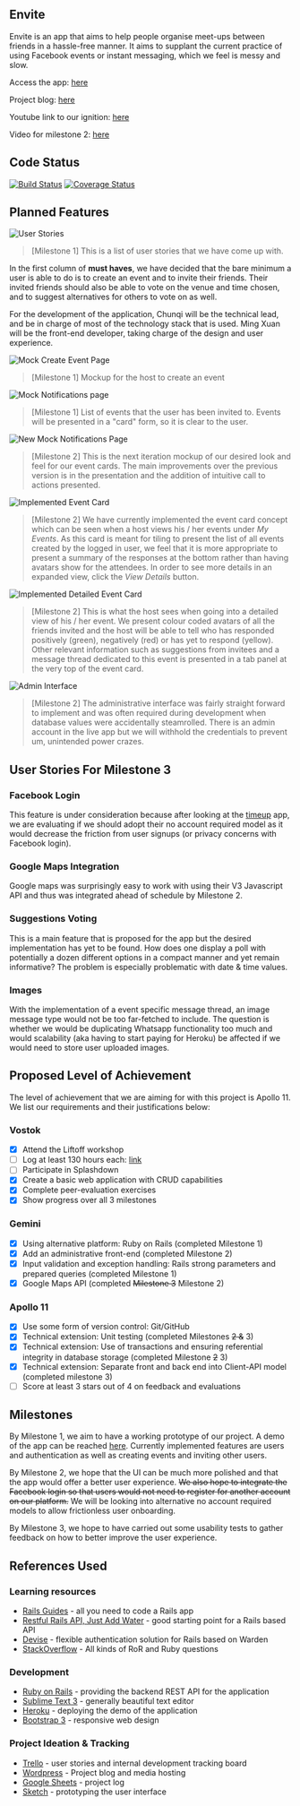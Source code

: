 ## Envite

Envite is an app that aims to help people organise meet-ups between friends in a hassle-free manner. It aims to supplant the current practice of using Facebook events or instant messaging, which we feel is messy and slow.

Access the app: [here](https://young-plains-4770.herokuapp.com/)

Project blog: [here](https://awesomepipeline.wordpress.com/)

Youtube link to our ignition: [here](https://youtu.be/osQjStOAci0?t=2h35m44s)

Video for milestone 2: [here]()

## Code Status

[![Build Status](https://travis-ci.org/awesomepipeline/envite.svg)](https://travis-ci.org/awesomepipeline/envite)
[![Coverage Status](https://coveralls.io/repos/awesomepipeline/envite/badge.svg)](https://coveralls.io/r/awesomepipeline/envite)

## Planned Features

![](http://i.imgur.com/vwO0WNR.png "User Stories")

> [Milestone 1] This is a list of user stories that we have come up with.

In the first column of **must haves**, we have decided that the bare minimum a user is able to do is to create an event and to invite their friends. Their invited friends should also be able to vote on the venue and time chosen, and to suggest alternatives for others to vote on as well.

For the development of the application, Chunqi will be the technical lead, and be in charge of most of the technology stack that is used. Ming Xuan will be the front-end developer, taking charge of the design and user experience.

![](http://i.imgur.com/no00j6b.png "Mock Create Event Page")

> [Milestone 1] Mockup for the host to create an event

![](http://i.imgur.com/rltChEL.png "Mock Notifications page")

> [Milestone 1] List of events that the user has been invited to. Events will be presented in a "card" form, so it is clear to the user.

![](https://awesomepipeline.files.wordpress.com/2015/06/card-types-pending.png "New Mock Notifications Page")

> [Milestone 2] This is the next iteration mockup of our desired look and feel for our event cards. The main improvements over the previous version is in the presentation and the addition of intuitive call to actions presented.

![](https://awesomepipeline.files.wordpress.com/2015/06/event_card.png "Implemented Event Card")

> [Milestone 2] We have currently implemented the event card concept which can be seen when a host views his / her events under *My Events*. As this card is meant for tiling to present the list of all events created by the logged in user, we feel that it is more appropriate to present a summary of the responses at the bottom rather than having avatars show for the attendees. In order to see more details in an expanded view, click the *View Details* button.

![](https://awesomepipeline.files.wordpress.com/2015/06/event_card_full.png "Implemented Detailed Event Card")

> [Milestone 2] This is what the host sees when going into a detailed view of his / her event. We present colour coded avatars of all the friends invited and the host will be able to tell who has responded positively (green), negatively (red) or has yet to respond (yellow). Other relevant information such as suggestions from invitees and a message thread dedicated to this event is presented in a tab panel at the very top of the event card.

![](https://awesomepipeline.files.wordpress.com/2015/06/admin_interface.png "Admin Interface")

> [Milestone 2] The administrative interface was fairly straight forward to implement and was often required during development when database values were accidentally steamrolled. There is an admin account in the live app but we will withhold the credentials to prevent um, unintended power crazes.

## User Stories For Milestone 3

### Facebook Login
This feature is under consideration because after looking at the [timeup](http://www.timeup.io/) app, we are evaluating if we should adopt their no account required model as it would decrease the friction from user signups (or privacy concerns with Facebook login).

### Google Maps Integration
Google maps was surprisingly easy to work with using their V3 Javascript API and thus was integrated ahead of schedule by Milestone 2.

### Suggestions Voting
This is a main feature that is proposed for the app but the desired implementation has yet to be found. How does one display a poll with potentially a dozen different options in a compact manner and yet remain informative? The problem is especially problematic with date & time values.

### Images
With the implementation of a event specific message thread, an image message type would not be too far-fetched to include. The question is whether we would be duplicating Whatsapp functionality too much and would scalability (aka having to start paying for Heroku) be affected if we would need to store user uploaded images.

## Proposed Level of Achievement

The level of achievement that we are aiming for with this project is Apollo 11. We list our requirements and their justifications below:

### Vostok

* [x] Attend the Liftoff workshop
* [ ] Log at least 130 hours each: [link](https://docs.google.com/spreadsheets/d/1dOT-cn-uX3mZf6EYptsL-psYxPBt36Sn5GNuU_TkWU4/edit?usp=sharing)
* [ ] Participate in Splashdown
* [x] Create a basic web application with CRUD capabilities
* [x] Complete peer-evaluation exercises
* [x] Show progress over all 3 milestones

### Gemini
* [x] Using alternative platform: Ruby on Rails (completed Milestone 1)
* [x] Add an administrative front-end (completed Milestone 2)
* [x] Input validation and exception handling: Rails strong parameters and prepared queries (completed Milestone 1)
* [x] Google Maps API (completed ~~Milestone 3~~ Milestone 2)

### Apollo 11
* [x] Use some form of version control: Git/GitHub
* [x] Technical extension: Unit testing (completed Milestones ~~2 &~~ 3)
* [x] Technical extension: Use of transactions and ensuring referential integrity in database storage (completed Milestone ~~2~~ 3)
* [x] Technical extension: Separate front and back end into Client-API model (completed milestone 3)
* [ ] Score at least 3 stars out of 4 on feedback and evaluations

## Milestones

By Milestone 1, we aim to have a working prototype of our project. A demo of the app can be reached [here](http://young-plains-4770.herokuapp.com). Currently implemented features are users and authentication as well as creating events and inviting other users.

By Milestone 2, we hope that the UI can be much more polished and that the app would offer a better user experience. ~~We also hope to integrate the Facebook login so that users would not need to register for another account on our platform.~~ We will be looking into alternative no account required models to allow frictionless user onboarding.

By Milestone 3, we hope to have carried out some usability tests to gather feedback on how to better improve the user experience.

## References Used

### Learning resources
* [Rails Guides](guides.rubyonrails.org) - all you need to code a Rails app
* [Restful Rails API, Just Add Water](http://blog.codelation.com/rails-restful-api-just-add-water/) - good starting point for a Rails based API
* [Devise](http://devise.plataformatec.com.br/) - flexible authentication solution for Rails based on Warden
* [StackOverflow](http://stackoverflow.com/) - All kinds of RoR and Ruby questions

### Development
* [Ruby on Rails](http://rubyonrails.org/) - providing the backend REST API for the application
* [Sublime Text 3](http://www.sublimetext.com/3) - generally beautiful text editor
* [Heroku](http://heroku.com) - deploying the demo of the application
* [Bootstrap 3](http://getbootstrap.com/) - responsive web design

### Project Ideation & Tracking
* [Trello](http://trello.com) - user stories and internal development tracking board
* [Wordpress](https://wordpress.com/) - Project blog and media hosting
* [Google Sheets](http://www.google.com/sheets/about/) - project log
* [Sketch](http://bohemiancoding.com/sketch/) - prototyping the user interface

